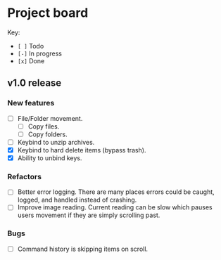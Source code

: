 # Project board

Key:
- `[ ]` Todo
- `[-]` In progress
- `[x]` Done

## v1.0 release

### New features
- [ ] File/Folder movement.
    - [ ] Copy files.
    - [ ] Copy folders.
- [ ] Keybind to unzip archives.
- [x] Keybind to hard delete items (bypass trash).
- [x] Ability to unbind keys.

### Refactors
- [ ] Better error logging.
      There are many places errors could be caught, logged, and handled instead
      of crashing.
- [ ] Improve image reading.
      Current reading can be slow which pauses users movement if they are simply
      scrolling past.

### Bugs
- [ ] Command history is skipping items on scroll.
